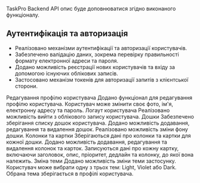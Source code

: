TaskPro Backend API опис буде доповнюватися згідно виконаного функціоналу.


<h2> Аутентифікація та авторизація</h2>
<ul>
<li>Реалізовано механізми аутентифікації та авторизації користувачів.</li>
<li>Забезпечено валідацію даних, зокрема перевірку правильності формату електронної адреси та пароля.</li>
<li>Додано можливість реєстрації нових користувачів та вхіду за допомогою існуючих облікових записів.</li>
<li>Застосовано механізм токенів для авторизації запитів з клієнтської сторони.</li>
</ul>




Редагування профілю користувача
Додано функціонал для редагування профілю користувача.
Користувач може змінити своє фото, ім'я, електронну адресу та пароль.
Логаут користувача
Реалізовано можливість вийти з облікового запису користувача.
Дошки
Забезпечено зберігання списку дошок користувача.
Додано можливість додавання, редагування та видалення дошок.
Реалізовано можливість зміни фону дошки.
Колонки та картки
Зберігаються дані про колонки та картки для кожної дошки.
Додано можливість додавання, редагування та видалення колонок та карток.
Записуються дані про кожну картку, включаючи заголовок, опис, пріоритет, дедлайн та колонку, до якої вона належить.
Зміна теми
Додано можливість зміни теми застосунку.
Користувач може вибрати одну з трьох тем: Light, Violet або Dark.
Обрана тема зберігається в профілі користувача.